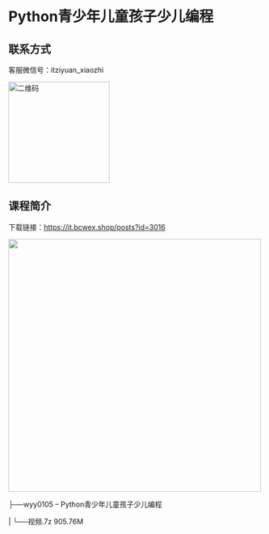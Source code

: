 # Python青少年儿童孩子少儿编程

## 联系方式

客服微信号：itziyuan_xiaozhi

<img src="https://ziyuanyun.oss-cn-guangzhou.aliyuncs.com/common/20240614073449/666b82192834a.jpg" width="200" height="200" alt="二维码">

## 课程简介

下载链接：https://it.bcwex.shop/posts?id=3016

<img src="https://ziyuanyun.oss-cn-guangzhou.aliyuncs.com/yun/20240515184916/6644932c3d839.jpg" width="500" alt="">

  ├──wyy0105 &#8211; Python青少年儿童孩子少儿编程

 | └──视频.7z 905.76M

  